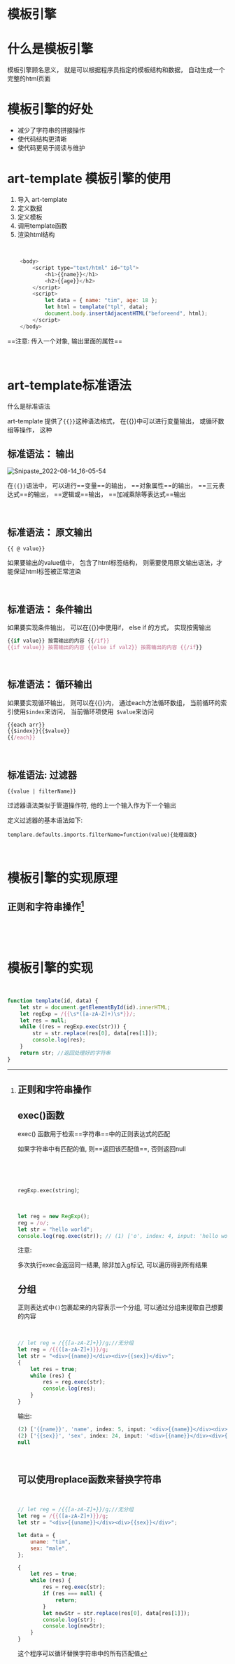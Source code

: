 # 模板引擎

# 什么是模板引擎

模板引擎顾名思义， 就是可以根据程序员指定的模板结构和数据， 自动生成一个完整的html页面

# 模板引擎的好处

* 减少了字符串的拼接操作
* 使代码结构更清晰
* 使代码更易于阅读与维护

# art-template 模板引擎的使用

1. 导入 art-template
2. 定义数据
3. 定义模板
4. 调用template函数
5. 渲染html结构

‍

```js
    <body>
        <script type="text/html" id="tpl">
            <h1>{{name}}</h1>
            <h2>{{age}}</h2>
        </script>
        <script>
            let data = { name: "tim", age: 18 };
            let html = template("tpl", data);
            document.body.insertAdjacentHTML("beforeend", html);
        </script>
    </body>
```

==注意: 传入一个对象, 输出里面的属性==

‍

# art-template标准语法

什么是标准语法

art-template 提供了`{{}}`这种语法格式， 在{{}}中可以进行变量输出， 或循环数组等操作， 这种

## 标准语法： 输出

![Snipaste_2022-08-14_16-05-54](assets/Snipaste_2022-08-14_16-05-54-20220814160557-3y9poow.png)​

在`{{}}`语法中， 可以进行==变量==的输出， ==对象属性==的输出， ==三元表达式==的输出， ==逻辑或==输出， ==加减乘除等表达式==输出

‍

## 标准语法： 原文输出

`{{ @ value}}`

如果要输出的value值中， 包含了html标签结构， 则需要使用原文输出语法，才能保证html标签被正常渲染

‍

## 标准语法： 条件输出

如果要实现条件输出， 可以在{{}}中使用if， else if 的方式， 实现按需输出

```js
{{if value}} 按需输出的内容 {{/if}}
{{if value}} 按需输出的内容 {{else if val2}} 按需输出的内容 {{/if}}
```

‍

## 标准语法： 循环输出

如果要实现循环输出， 则可以在{{}}内， 通过each方法循环数组， 当前循环的索引使用`$index`来访问， 当前循环项使用`​ $value`来访问

```js
{{each arr}}
{{$index}}{{$value}}
{{/each}}
```

‍

## 标准语法: 过滤器

`{{value | filterName}}`

过滤器语法类似于管道操作符, 他的上一个输入作为下一个输出

定义过滤器的基本语法如下:

`templare.defaults.imports.filterName=function(value){处理函数}`

‍

# 模板引擎的实现原理

## 正则和字符串操作[^1]

‍

‍

# 模板引擎的实现

‍

```js
function template(id, data) {
    let str = document.getElementById(id).innerHTML;
    let regExp = /{{\s*([a-zA-Z]+)\s*}}/;
    let res = null;
    while ((res = regExp.exec(str))) {
        str = str.replace(res[0], data[res[1]]);
        console.log(res);
    }
    return str; //返回处理好的字符串
}
```

[^1]: # 正则和字符串操作

    # exec()函数

    exec() 函数用于检索==字符串==中的正则表达式的匹配

    如果字符串中有匹配的值, 则==返回该匹配值==, 否则返回null

    ‍

    ‍

    `regExp.exec(string)`;

    ‍

    ```js
    let reg = new RegExp();
    reg = /o/;
    let str = "hello world";
    console.log(reg.exec(str)); // (1) ['o', index: 4, input: 'hello world', groups: undefined]
    ```
    注意: 

    多次执行exec会返回同一结果, 除非加入g标记, 可以遍历得到所有结果

    # 分组

    正则表达式中`()`包裹起来的内容表示一个分组, 可以通过分组来提取自己想要的内容

    ‍

    ```js
    // let reg = /{{[a-zA-Z]+}}/g;//无分组
    let reg = /{{([a-zA-Z]+)}}/g;
    let str = "<div>{{name}}</div><div>{{sex}}</div>";
    {
        let res = true;
        while (res) {
            res = reg.exec(str);
            console.log(res);
        }
    }
    ```
    输出: 

    ```js
    (2) ['{{name}}', 'name', index: 5, input: '<div>{{name}}</div><div>{{sex}}</div>', groups: undefined]
    (2) ['{{sex}}', 'sex', index: 24, input: '<div>{{name}}</div><div>{{sex}}</div>', groups: undefined]
    null
    ```
    ‍

    # 可以使用replace函数来替换字符串

    ‍

    ```js
    // let reg = /{{[a-zA-Z]+}}/g;//无分组
    let reg = /{{([a-zA-Z]+)}}/g;
    let str = "<div>{{uname}}</div><div>{{sex}}</div>";

    let data = {
        uname: "tim",
        sex: "male",
    };

    {
        let res = true;
        while (res) {
            res = reg.exec(str);
            if (res === null) {
                return;
            }
            let newStr = str.replace(res[0], data[res[1]]);
            console.log(str);
            console.log(newStr);
        }
    }
    ```
    这个程序可以循环替换字符串中的所有匹配值
